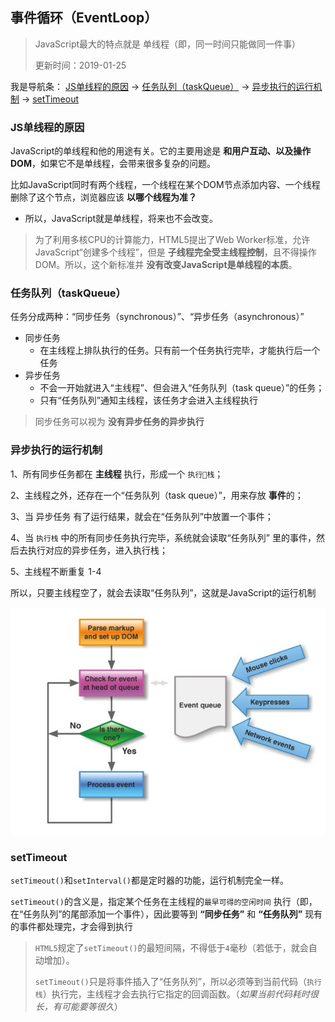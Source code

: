 ## 事件循环（EventLoop）
> JavaScript最大的特点就是 单线程（即，同一时间只能做同一件事）
> 
> 更新时间：2019-01-25

我是导航条：
[JS单线程的原因](#JS单线程的原因) -> [任务队列（taskQueue）](#任务队列（taskQueue）) -> [异步执行的运行机制](#异步执行的运行机制) -> [setTimeout](#setTimeout)

### JS单线程的原因
JavaScript的单线程和他的用途有关。它的主要用途是 **和用户互动、以及操作DOM**，如果它不是单线程，会带来很多复杂的问题。

比如JavaScript同时有两个线程，一个线程在某个DOM节点添加内容、一个线程删除了这个节点，浏览器应该 **以哪个线程为准？**

 - 所以，JavaScript就是单线程，将来也不会改变。

> 为了利用多核CPU的计算能力，HTML5提出了Web Worker标准，允许 JavaScript“创建多个线程”，但是 **子线程完全受主线程控制**，且不得操作DOM。所以，这个新标准并 **没有改变JavaScript是单线程的本质**。

### 任务队列（taskQueue）
任务分成两种：“同步任务（synchronous）”、“异步任务（asynchronous）”
 - 同步任务
    - 在主线程上排队执行的任务。只有前一个任务执行完毕，才能执行后一个任务
 - 异步任务
    - 不会一开始就进入“主线程”、但会进入“任务队列（task queue）”的任务；
    - 只有“任务队列”通知主线程，该任务才会进入主线程执行

> 同步任务可以视为 **没有异步任务的异步执行**

### 异步执行的运行机制
1、所有同步任务都在 **主线程** 执行，形成一个 `执行栈`；

2、主线程之外，还存在一个“任务队列（task queue）”，用来存放 **事件**的；

3、当 异步任务 有了运行结果，就会在“任务队列”中放置一个事件；

4、当 `执行栈` 中的所有同步任务执行完毕，系统就会读取“任务队列” 里的事件，然后去执行对应的异步任务，进入执行栈；

5、主线程不断重复 1-4

所以，只要主线程空了，就会去读取“任务队列”，这就是JavaScript的运行机制

![alt](./img/eventloop-1.png)

### setTimeout
`setTimeout()`和`setInterval()`都是定时器的功能，运行机制完全一样。

`setTimeout()`的含义是，指定某个任务在主线程的`最早可得的空闲时间` 执行（即，在“任务队列”的尾部添加一个事件），因此要等到 **“同步任务”** 和 **“任务队列”** 现有的事件都处理完，才会得到执行

> `HTML5`规定了`setTimeout()`的最短间隔，不得低于`4`毫秒（若低于，就会自动增加）。
>
> `setTimeout()`只是将事件插入了“任务队列”，所以必须等到当前代码（`执行栈`）执行完，主线程才会去执行它指定的回调函数。（*如果当前代码耗时很长，有可能要等很久*）